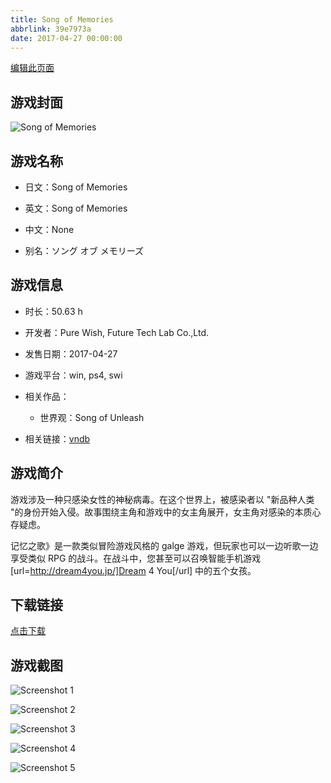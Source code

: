 ```yaml
---
title: Song of Memories
abbrlink: 39e7973a
date: 2017-04-27 00:00:00
---
```

[编辑此页面](https://github.com/ACG-3/ADV3-source/blob/main/source/_posts/Song%20of%20Memories.md)

## 游戏封面

![Song of Memories](https://pan.timero.xyz/d/onedrive/img_lib_001/Song%20of%20Memories_cover.avif)


## 游戏名称

- 日文：Song of Memories
- 英文：Song of Memories
- 中文：None

- 别名：ソング オブ メモリーズ


## 游戏信息

- 时长：50.63 h
- 开发者：Pure Wish, Future Tech Lab Co.,Ltd.
- 发售日期：2017-04-27
- 游戏平台：win, ps4, swi
- 相关作品：
   - 世界观：Song of Unleash

- 相关链接：[vndb](https://vndb.org/v16974)


## 游戏简介

游戏涉及一种只感染女性的神秘病毒。在这个世界上，被感染者以 "新品种人类 "的身份开始入侵。故事围绕主角和游戏中的女主角展开，女主角对感染的本质心存疑虑。

记忆之歌》是一款类似冒险游戏风格的 galge 游戏，但玩家也可以一边听歌一边享受类似 RPG 的战斗。在战斗中，您甚至可以召唤智能手机游戏 [url=http://dream4you.jp/]Dream 4 You[/url] 中的五个女孩。




## 下载链接

[点击下载](https://pan.timero.xyz/onedrive/adv_lib_001/Song%20of%20Memories)


## 游戏截图


![Screenshot 1](https://pan.timero.xyz/d/onedrive/img_lib_001/Song%20of%20Memories_Screenshot_1.avif)

![Screenshot 2](https://pan.timero.xyz/d/onedrive/img_lib_001/Song%20of%20Memories_Screenshot_2.avif)

![Screenshot 3](https://pan.timero.xyz/d/onedrive/img_lib_001/Song%20of%20Memories_Screenshot_3.avif)

![Screenshot 4](https://pan.timero.xyz/d/onedrive/img_lib_001/Song%20of%20Memories_Screenshot_4.avif)

![Screenshot 5](https://pan.timero.xyz/d/onedrive/img_lib_001/Song%20of%20Memories_Screenshot_5.avif)

